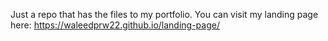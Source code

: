 Just a repo that has the files to my portfolio. You can visit my landing page here: https://waleedprw22.github.io/landing-page/
